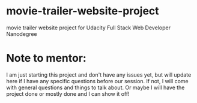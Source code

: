 # movie-trailer-website-project
movie trailer website project for Udacity Full Stack Web Developer Nanodegree


# Note to mentor:
I am just starting this project and don't have any issues yet, but will update here if I have any specific questions before our session. If not, I will come with general questions and things to talk about. Or maybe I will have the project done or mostly done and I can show it off! 

